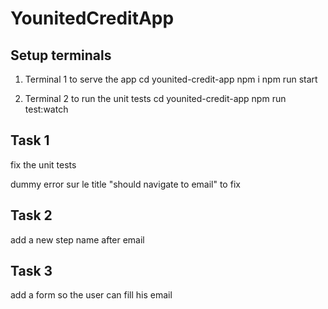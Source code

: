 # YounitedCreditApp

## Setup terminals

1. Terminal 1 to serve the app
cd younited-credit-app
npm i
npm run start

2. Terminal 2 to run the unit tests
cd younited-credit-app
npm run test:watch

## Task 1

fix the unit tests

dummy error sur le title
"should navigate to email" to fix

## Task 2

add a new step name after email

## Task 3

add a form so the user can fill his email
